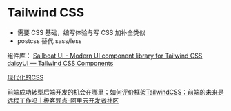 # Tailwind CSS

- 需要 CSS 基础，编写体验与写 CSS 加补全类似
- postcss 替代 sass/less

组件库：
[Sailboat UI - Modern UI component library for Tailwind CSS](https://sailboatui.com/)
[daisyUI — Tailwind CSS Components](https://daisyui.com/)

[现代化的CSS](https://gist.github.com/banyudu/32792f05c07cc7f32575f51198e510d4)

[前端成功转型后端开发的机会在哪里；如何评价框架TailwindCSS；前端的未来是远程工作吗｜极客观点-阿里云开发者社区](https://developer.aliyun.com/article/1036306)